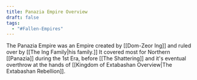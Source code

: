 ```yaml
---
title: Panazia Empire Overview
draft: false
tags:
  - "#Fallen-Empires"
---
```

 
The Panazia Empire was an Empire created by [[Dom-Zeor Ing]] and ruled over by [[The Ing Family|his family.]] It covered most for Northern [[Panazia]] during the 1st Era, before [[The Shattering]] and it's eventual overthrow at the hands of [[Kingdom of Extabashan Overview|The Extabashan Rebellion]].